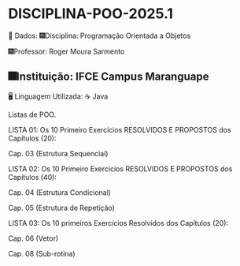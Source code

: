 # DISCIPLINA-POO-2025.1

📌 Dados:
🎆Disciplina: Programação Orientada a Objetos

🎆Professor: Roger Moura Sarmento

🎆Instituição: IFCE Campus Maranguape
--------------------------------------------------------------------------------------------------------------------------------------------------------------

🖥️​ Linguagem Utilizada:
☕ Java



 Listas de POO.

 
LISTA 01: Os 10 Primeiro Exercícios RESOLVIDOS E PROPOSTOS dos Capítulos (20):

Cap. 03 (Estrutura Sequencial)

LISTA 02: Os 10 Primeiro Exercícios RESOLVIDOS E PROPOSTOS dos Capítulos (40):

Cap. 04 (Estrutura Condicional)

Cap. 05 (Estrutura de Repetição)

LISTA 03: Os 10 primeiros Exercícios Resolvidos dos Capítulos (20):

Cap. 06 (Vetor)

Cap. 08 (Sub-rotina)
